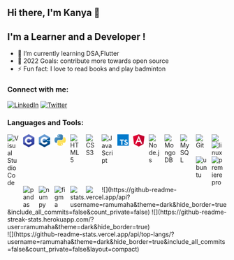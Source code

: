 <link rel="stylesheet" href="https://cdn.jsdelivr.net/gh/devicons/devicon@v2.15.1/devicon.min.css"> 

## Hi there, I'm Kanya  👋 

## I'm a Learner and a Developer !

- 🌱 I’m currently learning DSA,Flutter
- 🥅 2022 Goals: contribute more towards open source
- ⚡ Fun fact: I love to read books and play badminton

### Connect with me:

[![LinkedIn](https://img.shields.io/badge/LinkedIn-%230077B5.svg?logo=linkedin&logoColor=white)](https://linkedin.com/in/kanyalakshmi-g-b875a41b3)  [![Twitter](https://img.shields.io/badge/Twitter-%231DA1F2.svg?logo=Twitter&logoColor=white)](https://twitter.com/kanyalakshmig) 

### Languages and Tools:

<img align="left" alt="Visual Studio Code" width="26px" src="https://cdn.jsdelivr.net/gh/devicons/devicon/icons/vscode/vscode-original.svg" style="padding-right:10px;" />
<img align="left" alt="C" width="26px" src="./img/c.svg" style="padding-right:10px;" />
<img align="left" alt="C++" width="26px" src="./img/cpp.svg" style="padding-right:10px;" />
<img align="left" alt="Python" width="26px" src="./img/python.svg" style="padding-right:10px;" />
<img align="left" alt="HTML5" width="26px" src="https://cdn.jsdelivr.net/gh/devicons/devicon/icons/html5/html5-original.svg" style="padding-right:10px;" />
<img align="left" alt="CSS3" width="26px" src="https://cdn.jsdelivr.net/gh/devicons/devicon/icons/css3/css3-original.svg" style="padding-right:10px;" />
<img align="left" alt="JavaScript" width="26px" src="https://cdn.jsdelivr.net/gh/devicons/devicon/icons/javascript/javascript-original.svg" style="padding-right:10px;" />
<img align="left" alt="Typescript" width="26px" src="./img/typescript.svg" style="padding-right:10px;" />
<img align="left" alt="Angular" width="26px" src="./img/angular.svg" style="padding-right:10px;" />
<img align="left" alt="Node.js" width="26px" src="https://cdn.jsdelivr.net/gh/devicons/devicon/icons/nodejs/nodejs-original.svg" style="padding-right:10px;" />      
<img align="left" alt="MongoDB" width="26px" src="https://cdn.jsdelivr.net/gh/devicons/devicon/icons/mongodb/mongodb-original.svg" style="padding-right:10px;" />
<img align="left" alt="MySQL" width="26px" src="https://cdn.jsdelivr.net/gh/devicons/devicon/icons/mysql/mysql-original.svg" style="padding-right:10px;" />
<img align="left" alt="Git" width="26px" src="https://cdn.jsdelivr.net/gh/devicons/devicon/icons/git/git-original.svg" style="padding-right:10px;" />
<img align="left" width="26px" src="https://cdn.jsdelivr.net/gh/devicons/devicon/icons/bash/bash-original.svg"  style="padding-right:10px;"/>
<img  align="left" width="26px"  alt="linux" src="https://cdn.jsdelivr.net/gh/devicons/devicon/icons/linux/linux-original.svg" style="padding-right:10px;" />
<img align="left" width="26px" alt="ubuntu" src="https://cdn.jsdelivr.net/gh/devicons/devicon/icons/ubuntu/ubuntu-plain.svg" style="padding-right:10px;" />
<img align="left" width="26px" alt="premierepro" src="https://cdn.jsdelivr.net/gh/devicons/devicon/icons/premierepro/premierepro-original.svg"  style="padding-right:10px;"/>
<img align="left" width="26px" alt="pandas" src="https://cdn.jsdelivr.net/gh/devicons/devicon/icons/pandas/pandas-original-wordmark.svg"  style="padding-right:10px;"/>
<img align="left" width="26px" alt="numpy" src="https://cdn.jsdelivr.net/gh/devicons/devicon/icons/numpy/numpy-original-wordmark.svg"style="padding-right:10px;" />
<img  align="left" width="26px" alt="" src="https://cdn.jsdelivr.net/gh/devicons/devicon/icons/npm/npm-original-wordmark.svg" style="padding-right:10px;" />
<img align="left"  width="26px" alt="figma" src="https://cdn.jsdelivr.net/gh/devicons/devicon/icons/figma/figma-original.svg" style="padding-right:10px;" />
<img align="left" width="26px" src="https://cdn.jsdelivr.net/gh/devicons/devicon/icons/aftereffects/aftereffects-original.svg"style="padding-right:10px;" />
<img align="left" width="26px" src="https://cdn.jsdelivr.net/gh/devicons/devicon/icons/flutter/flutter-original.svg"style="padding-right:10px;" />
![](https://github-readme-stats.vercel.app/api?username=ramumaha&theme=dark&hide_border=true&include_all_commits=false&count_private=false)
![](https://github-readme-streak-stats.herokuapp.com/?user=ramumaha&theme=dark&hide_border=true)<br/>
![](https://github-readme-stats.vercel.app/api/top-langs/?username=ramumaha&theme=dark&hide_border=true&include_all_commits=false&count_private=false&layout=compact)



[twitter]: https://twitter.com/kanyalakshmig

[linkedin]: https://www.linkedin.com/in/kanyalakshmi-g-b875a41b3/

